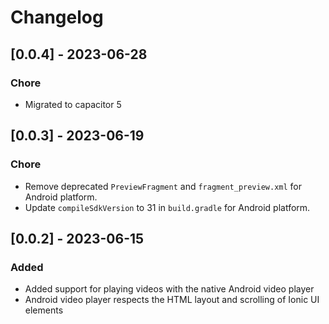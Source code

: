 # Changelog

## [0.0.4] - 2023-06-28

### Chore

- Migrated to capacitor 5

## [0.0.3] - 2023-06-19

### Chore

- Remove deprecated `PreviewFragment` and `fragment_preview.xml` for Android platform.
- Update `compileSdkVersion` to 31 in `build.gradle` for Android platform.

## [0.0.2] - 2023-06-15

### Added

- Added support for playing videos with the native Android video player
- Android video player respects the HTML layout and scrolling of Ionic UI elements

